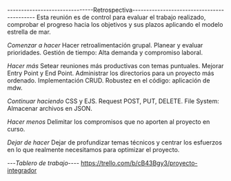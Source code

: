 -------------------------------Retrospectiva-------------------------------------------
Esta reunión es de control para evaluar el trabajo realizado, comprobar el progreso hacia los objetivos y sus plazos aplicando el modelo estrella de mar.

*Comenzar a hacer* 
Hacer retroalimentación grupal.
Planear y evaluar prioridades.
Gestión de tiempo: Alta demanda y compromiso laboral.

*Hacer más*
Setear reuniones más productivas con temas puntuales.
Mejorar Entry Point y End Point.
Administrar los directorios para un proyecto más ordenado.
Implementación CRUD.
Robustez en el código: aplicación de mdw.

*Continuar haciendo*
CSS y EJS.
Request POST, PUT, DELETE.
File System: Almacenar archivos en JSON.

*Hacer menos*
Delimitar los compromisos que no aporten al proyecto en curso.

*Dejar de hacer*
Dejar de profundizar temas técnicos y centrar los esfuerzos en lo que realmente necesitamos para optimizar el proyecto.

---*Tablero de trabajo*----
https://trello.com/b/cB43Bgy3/proyecto-integrador
